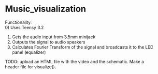 # Music_visualization

Functionality:  
0) Uses Teensy 3.2
1) Gets the audio input from 3.5mm minijack 
2) Outputs the signal to audio speakers
3) Calculates Fourier Transform of the signal and broadcasts it to the LED panel (equalizer)

TODO: upload an HTML file with the video and the schematic. Make a header file for visualize().
